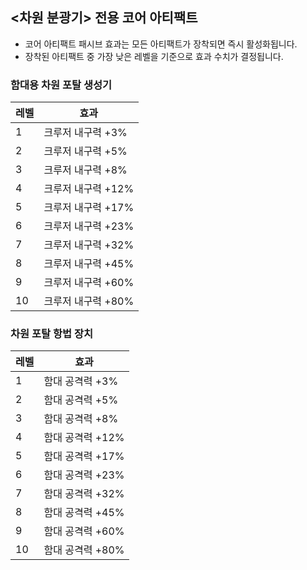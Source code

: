 ## <차원 분광기> 전용 코어 아티팩트

- 코어 아티팩트 패시브 효과는 모든 아티팩트가 장착되면 즉시 활성화됩니다.
- 장착된 아티팩트 중 가장 낮은 레벨을 기준으로 효과 수치가 결정됩니다.

### 함대용 차원 포탈 생성기

| 레벨 | 효과 |
| - | - |
| 1 | 크루저 내구력 +3% |
| 2 | 크루저 내구력 +5% |
| 3 | 크루저 내구력 +8% |
| 4 | 크루저 내구력 +12% |
| 5 | 크루저 내구력 +17% |
| 6 | 크루저 내구력 +23% |
| 7 | 크루저 내구력 +32% |
| 8 | 크루저 내구력 +45% |
| 9 | 크루저 내구력 +60% |
| 10 | 크루저 내구력 +80% |


### 차원 포탈 항법 장치

| 레벨 | 효과 |
| - | - |
| 1 | 함대 공격력 +3% |
| 2 | 함대 공격력 +5% |
| 3 | 함대 공격력 +8% |
| 4 | 함대 공격력 +12% |
| 5 | 함대 공격력 +17% |
| 6 | 함대 공격력 +23% |
| 7 | 함대 공격력 +32% |
| 8 | 함대 공격력 +45% |
| 9 | 함대 공격력 +60% |
| 10 | 함대 공격력 +80% |